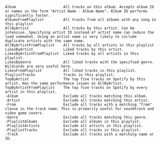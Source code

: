    Album                      All tracks on this album. Accepts album ID or names in the form "Artist Name - Album Name". Album ID performs significantly faster.
    AlbumsFromPlaylist         All tracks from all albums with any song in this playlist
    AllByArtist                All tracks by this artist. Can be intensive. Specifying artist ID instead of artist name can reduce the load somewhat. Using an artist name is very likely to include duplicate artists with the same name.
    AllByArtistFromPlaylist    All tracks by all artists in this playlist
    LikesByArtist              Liked tracks by this artist.
    LikesByArtistFromPlaylist  Liked tracks by all artists in this playlist.
    LikesByGenre               All liked tracks with the specified genre. Wildcards are very useful here.
    LikesFromPlaylist          All liked tracks in this playlist.
    PlaylistTracks             Tracks in this playlist.
    TopByArtist                The top five tracks on Spotify by this artist. Has the same performance issues as AllByArtist.
    TopByArtistFromPlaylist    The top five tracks on Spotify by every artist in this playlist.
    -Album                     Exclude all tracks matching this album.
    -Artist                    Exclude all tracks matching this artist.
    -From                      Exclude all tracks with a matching "from" clause in the track name. This is primarily useful for soundtrack and video game covers.
    -Genre                     Exclude all tracks matching this genre.
    -PlaylistAlbums            Exclude all albums in this playlist.
    -PlaylistArtists           Exclude all artists in this playlist.
    -PlaylistTracks            Exclude all tracks in this playlist.
    -Track                     Exclude all tracks with a matching name or ID.